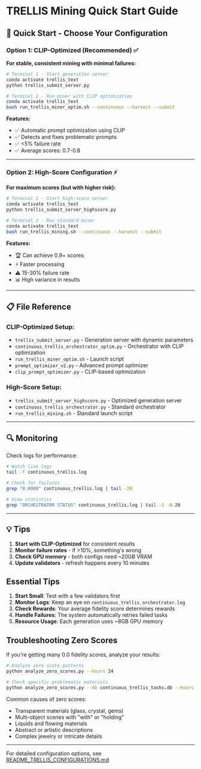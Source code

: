 # TRELLIS Mining Quick Start Guide

## 🚀 Quick Start - Choose Your Configuration

### Option 1: CLIP-Optimized (Recommended) ✅

**For stable, consistent mining with minimal failures:**

```bash
# Terminal 1 - Start generation server
conda activate trellis_text
python trellis_submit_server.py

# Terminal 2 - Run miner with CLIP optimization
conda activate trellis_text
bash run_trellis_miner_optim.sh --continuous --harvest --submit
```

**Features:**
- ✅ Automatic prompt optimization using CLIP
- ✅ Detects and fixes problematic prompts
- ✅ <5% failure rate
- ✅ Average scores: 0.7-0.8

---

### Option 2: High-Score Configuration ⚡

**For maximum scores (but with higher risk):**

```bash
# Terminal 1 - Start high-score server
conda activate trellis_text
python trellis_submit_server_highscore.py

# Terminal 2 - Run standard miner
conda activate trellis_text
bash run_trellis_mining.sh --continuous --harvest --submit
```

**Features:**
- 🏆 Can achieve 0.9+ scores
- ⚡ Faster processing
- ⚠️ 15-30% failure rate
- 📊 High variance in results

---

## 📋 File Reference

### CLIP-Optimized Setup:
- `trellis_submit_server.py` - Generation server with dynamic parameters
- `continuous_trellis_orchestrator_optim.py` - Orchestrator with CLIP optimization
- `run_trellis_miner_optim.sh` - Launch script
- `prompt_optimizer_v2.py` - Advanced prompt optimizer
- `clip_prompt_optimizer.py` - CLIP-based optimization

### High-Score Setup:
- `trellis_submit_server_highscore.py` - Optimized generation server
- `continuous_trellis_orchestrator.py` - Standard orchestrator
- `run_trellis_mining.sh` - Standard launch script

---

## 🔍 Monitoring

Check logs for performance:
```bash
# Watch live logs
tail -f continuous_trellis.log

# Check for failures
grep "0.0000" continuous_trellis.log | tail -20

# View statistics
grep "ORCHESTRATOR STATUS" continuous_trellis.log | tail -1 -A 20
```

---

## 💡 Tips

1. **Start with CLIP-Optimized** for consistent results
2. **Monitor failure rates** - if >10%, something's wrong
3. **Check GPU memory** - both configs need ~20GB VRAM
4. **Update validators** - refresh happens every 10 minutes

## Essential Tips

1. **Start Small**: Test with a few validators first
2. **Monitor Logs**: Keep an eye on `continuous_trellis_orchestrator.log`
3. **Check Rewards**: Your average fidelity score determines rewards
4. **Handle Failures**: The system automatically retries failed tasks
5. **Resource Usage**: Each generation uses ~8GB GPU memory

## Troubleshooting Zero Scores

If you're getting many 0.0 fidelity scores, analyze your results:

```bash
# Analyze zero score patterns
python analyze_zero_scores.py --hours 24

# Check specific problematic materials
python analyze_zero_scores.py --db continuous_trellis_tasks.db --hours 48
```

Common causes of zero scores:
- Transparent materials (glass, crystal, gems)
- Multi-object scenes with "with" or "holding"
- Liquids and flowing materials
- Abstract or artistic descriptions
- Complex jewelry or intricate details

---

For detailed configuration options, see [README_TRELLIS_CONFIGURATIONS.md](README_TRELLIS_CONFIGURATIONS.md) 